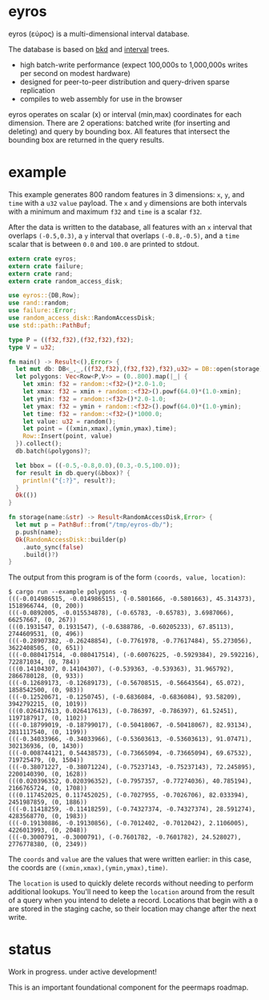 # eyros

eyros (εύρος) is a multi-dimensional interval database.

The database is based on [bkd][] and [interval][] trees.

* high batch-write performance (expect 100,000s to 1,000,000s writes per second
  on modest hardware)
* designed for peer-to-peer distribution and query-driven sparse replication
* compiles to web assembly for use in the browser

eyros operates on scalar (x) or interval (min,max) coordinates for each
dimension. There are 2 operations: batched write (for inserting and deleting)
and query by bounding box. All features that intersect the bounding box are
returned in the query results.

[bkd]: https://users.cs.duke.edu/~pankaj/publications/papers/bkd-sstd.pdf
[interval]: http://www.dgp.toronto.edu/~jstewart/378notes/22intervals/

# example

This example generates 800 random features in 3 dimensions: `x`, `y`, and `time`
with a `u32` `value` payload. The `x` and `y` dimensions are both intervals with
a minimum and maximum `f32` and `time` is a scalar `f32`.

After the data is written to the database, all features with an `x` interval
that overlaps `(-0.5,0.3)`, a `y` interval that overlaps `(-0.8,-0.5)`, and a
`time` scalar that is between `0.0` and `100.0` are printed to stdout.

``` rust
extern crate eyros;
extern crate failure;
extern crate rand;
extern crate random_access_disk;

use eyros::{DB,Row};
use rand::random;
use failure::Error;
use random_access_disk::RandomAccessDisk;
use std::path::PathBuf;

type P = ((f32,f32),(f32,f32),f32);
type V = u32;

fn main() -> Result<(),Error> {
  let mut db: DB<_,_,((f32,f32),(f32,f32),f32),u32> = DB::open(storage)?;
  let polygons: Vec<Row<P,V>> = (0..800).map(|_| {
    let xmin: f32 = random::<f32>()*2.0-1.0;
    let xmax: f32 = xmin + random::<f32>().powf(64.0)*(1.0-xmin);
    let ymin: f32 = random::<f32>()*2.0-1.0;
    let ymax: f32 = ymin + random::<f32>().powf(64.0)*(1.0-ymin);
    let time: f32 = random::<f32>()*1000.0;
    let value: u32 = random();
    let point = ((xmin,xmax),(ymin,ymax),time);
    Row::Insert(point, value)
  }).collect();
  db.batch(&polygons)?;

  let bbox = ((-0.5,-0.8,0.0),(0.3,-0.5,100.0));
  for result in db.query(&bbox)? {
    println!("{:?}", result?);
  }
  Ok(())
}

fn storage(name:&str) -> Result<RandomAccessDisk,Error> {
  let mut p = PathBuf::from("/tmp/eyros-db/");
  p.push(name);
  Ok(RandomAccessDisk::builder(p)
    .auto_sync(false)
    .build()?)
}
```

The output from this program is of the form `(coords, value, location)`:

```
$ cargo run --example polygons -q
(((-0.014986515, -0.014986515), (-0.5801666, -0.5801663), 45.314373), 1518966744, (0, 200))
(((-0.0892005, -0.015534878), (-0.65783, -0.65783), 3.6987066), 66257667, (0, 267))
(((0.1931547, 0.1931547), (-0.6388786, -0.60205233), 67.85113), 2744609531, (0, 496))
(((-0.28907382, -0.26248854), (-0.7761978, -0.77617484), 55.273056), 3622408505, (0, 651))
(((-0.080417514, -0.080417514), (-0.60076225, -0.5929384), 29.592216), 722871034, (0, 784))
(((0.14104307, 0.14104307), (-0.539363, -0.539363), 31.965792), 2866780128, (0, 933))
(((-0.12689173, -0.12689173), (-0.56708515, -0.56643564), 65.072), 1858542500, (0, 983))
(((-0.12520671, -0.1250745), (-0.6836084, -0.6836084), 93.58209), 3942792215, (0, 1019))
(((0.026417613, 0.026417613), (-0.786397, -0.786397), 61.52451), 1197187917, (0, 1102))
(((-0.18799019, -0.18799017), (-0.50418067, -0.50418067), 82.93134), 2811117540, (0, 1199))
(((-0.34033966, -0.34033966), (-0.53603613, -0.53603613), 91.07471), 302136936, (0, 1430))
(((-0.008744121, 0.54438573), (-0.73665094, -0.73665094), 69.67532), 719725479, (0, 1504))
(((-0.38071227, -0.38071224), (-0.75237143, -0.75237143), 72.245895), 2200140390, (0, 1628))
(((0.020396352, 0.020396352), (-0.7957357, -0.77274036), 40.785194), 2166765724, (0, 1708))
(((0.117452025, 0.117452025), (-0.7027955, -0.7026706), 82.033394), 2451987859, (0, 1886))
(((-0.11418259, -0.11418259), (-0.74327374, -0.74327374), 28.591274), 4283568770, (0, 1983))
(((-0.19130886, -0.19130856), (-0.7012402, -0.7012042), 2.1106005), 4226013993, (0, 2048))
(((-0.3000791, -0.3000791), (-0.7601782, -0.7601782), 24.528027), 2776778380, (0, 2349))
```

The `coords` and `value` are the values that were written earlier: in this case,
the coords are `((xmin,xmax),(ymin,ymax),time)`.

The `location` is used to quickly delete records without needing to perform
additional lookups. You'll need to keep the `location` around from the result of
a query when you intend to delete a record. Locations that begin with a `0` are
stored in the staging cache, so their location may change after the next write.

# status

Work in progress. under active development!

This is an important foundational component for the peermaps roadmap.

